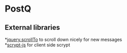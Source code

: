 # PostQ

## External libraries
*[jquery.scrollTo](https://github.com/flesler/jquery.scrollTo) to scroll down nicely for new messages	
*[scrypt-js](https://github.com/ricmoo/scrypt-js) for client side scrypt
